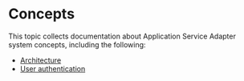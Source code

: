 # Concepts

This topic collects documentation about Application Service Adapter system concepts, including the following:

* [Architecture](technical-architecture.md)
* [User authentication](user-authentication-overview.md)
